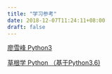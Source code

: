 ```yaml
---
title: "学习参考"
date: 2018-12-07T11:24:11+08:00
draft: false
---
```



[廖雪峰 Python3](https://www.liaoxuefeng.com/wiki/0014316089557264a6b348958f449949df42a6d3a2e542c000)

[草根学 Python （基于Python3.6)](https://github.com/TwoWater/Python)

